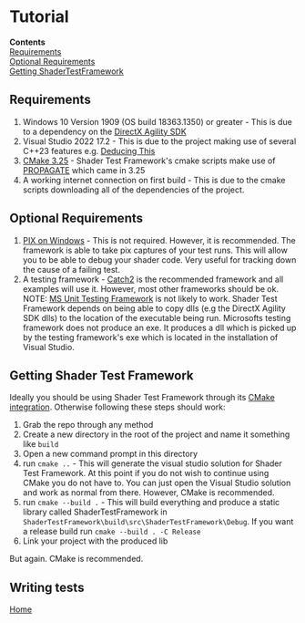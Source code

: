 <a id="top"></a>
# Tutorial

**Contents**<br>
[Requirements](#requirements)<br>
[Optional Requirements](#optional-requirements)<br>
[Getting ShaderTestFramework](#getting-shader-test-framework)<br>

## Requirements

1. Windows 10 Version 1909 (OS build 18363.1350) or greater - This is due to a dependency on the [DirectX Agility SDK](https://devblogs.microsoft.com/directx/gettingstarted-dx12agility/)
2. Visual Studio 2022 17.2 - This is due to the project making use of several C++23 features e.g. [Deducing This](https://devblogs.microsoft.com/cppblog/cpp23-deducing-this/)
3. [CMake 3.25](https://cmake.org/download/) - Shader Test Framework's cmake scripts make use of [PROPAGATE](https://cmake.org/cmake/help/latest/command/return.html) which came in 3.25 
4. A working internet connection on first build - This is due to the cmake scripts downloading all of the dependencies of the project.

## Optional Requirements

1. [PIX on Windows](https://devblogs.microsoft.com/pix/download/) - This is not required. However, it is recommended. The framework is able to take pix captures of your test runs. This will allow you to be able to debug your shader code. Very useful for tracking down the cause of a failing test.
2. A testing framework - [Catch2](https://github.com/catchorg/Catch2) is the recommended framework and all examples will use it. However, most other frameworks should be ok. NOTE: [MS Unit Testing Framework](https://learn.microsoft.com/en-us/visualstudio/test/writing-unit-tests-for-c-cpp?view=vs-2022) is not likely to work. Shader Test Framework depends on being able to copy dlls (e.g the DirectX Agility SDK dlls) to the location of the executable being run. Microsofts testing framework does not produce an exe. It produces a dll which is picked up by the testing framework's exe which is located in the installation of Visual Studio. 

## Getting Shader Test Framework

Ideally you should be using Shader Test Framework through its [CMake integration](cmake-integration.md#top).
Otherwise following these steps should work:

1. Grab the repo through any method
2. Create a new directory in the root of the project and name it something like `build`
3. Open a new command prompt in this directory
4. run `cmake ..` - This will generate the visual studio solution for Shader Test Framework. At this point if you do not wish to continue using CMake you do not have to. You can just open the Visual Studio solution and work as normal from there. However, CMake is recommended.
5. run `cmake --build .` - This will build everything and produce a static library called ShaderTestFramework in `ShaderTestFramework\build\src\ShaderTestFramework\Debug`. If you want a release build run `cmake --build . -C Release`
6. Link your project with the produced lib

But again. CMake is recommended.

## Writing tests

[Home](Readme.md#top)
